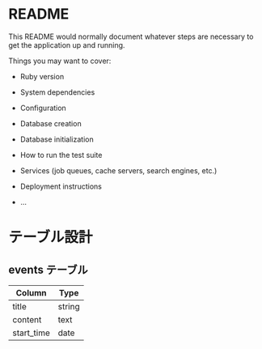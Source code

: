 # README

This README would normally document whatever steps are necessary to get the
application up and running.

Things you may want to cover:

* Ruby version

* System dependencies

* Configuration

* Database creation

* Database initialization

* How to run the test suite

* Services (job queues, cache servers, search engines, etc.)

* Deployment instructions

* ...
# テーブル設計

## events テーブル

| Column     | Type   |
| --------   | ------ |
| title      | string |
| content    | text   |
| start_time | date   |

